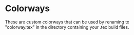 # Colorways
These are custom colorways that can be used by renaming to "colorway.tex" in the directory containing your .tex build files.
